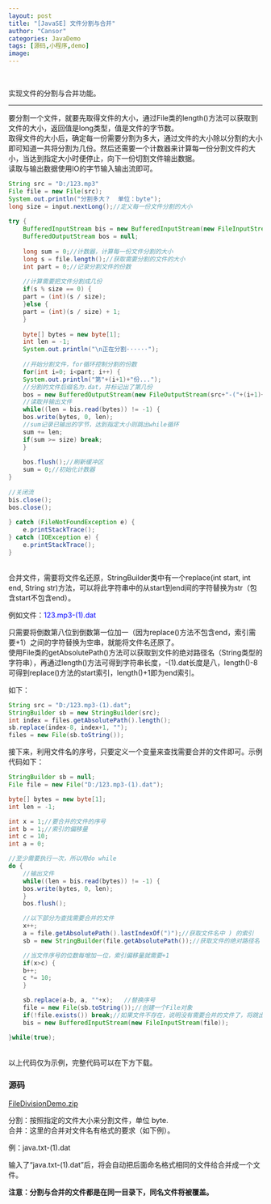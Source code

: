 ```yaml
---
layout: post
title: "[JavaSE] 文件分割与合并"
author: "Cansor"
categories: JavaDemo
tags: [源码,小程序,demo]
image:
---
```

<br>

实现文件的分割与合并功能。

***

要分割一个文件，就要先取得文件的大小，通过File类的length()方法可以获取到文件的大小，返回值是long类型，值是文件的字节数。  
取得文件的大小后，确定每一份需要分割为多大，通过文件的大小除以分割的大小即可知道一共将分割为几份。然后还需要一个计数器来计算每一份分割文件的大小，当达到指定大小时便停止，向下一份切割文件输出数据。  
读取与输出数据使用IO的字节输入输出流即可。

```java
String src = "D:/123.mp3"
File file = new File(src);
System.out.println("分割多大？  单位：byte");
long size = input.nextLong();//定义每一份文件分割的大小
		
try {
    BufferedInputStream bis = new BufferedInputStream(new FileInputStream(file));
    BufferedOutputStream bos = null;
		
    long sum = 0;//计数器，计算每一份文件分割的大小
    long s = file.length();//获取需要分割的文件的大小
    int part = 0;//记录分割文件的份数
		
    //计算需要把文件分割成几份
    if(s % size == 0) {
	part = (int)(s / size);
    }else {
	part = (int)(s / size) + 1;
    }
		
    byte[] bytes = new byte[1];
    int len = -1;
    System.out.println("\n正在分割······");
    
    //开始分割文件，for循环控制分割的份数
    for(int i=0; i<part; i++) {
	System.out.println("第"+(i+1)+"份...");
	//分割的文件后缀名为.dat，并标记出了第几份
	bos = new BufferedOutputStream(new FileOutputStream(src+"-("+(i+1)+").dat"));
	//读取并输出文件
	while((len = bis.read(bytes)) != -1) {
	bos.write(bytes, 0, len);
	//sum记录已输出的字节，达到指定大小则跳出while循环
	sum += len;
	if(sum >= size) break;
    }
			
    bos.flush();//刷新缓冲区
    sum = 0;//初始化计数器
}
		
//关闭流
bis.close();
bos.close();
		
} catch (FileNotFoundException e) {
    e.printStackTrace();
} catch (IOException e) {
    e.printStackTrace();
}
```
<br>
合并文件，需要将文件名还原，StringBuilder类中有一个replace(int start, int end, String str)方法，可以将此字符串中的从start到end间的字符替换为str（包含start不包含end）。

例如文件：<font color="blue">123.mp3-(1).dat</font>

只需要将倒数第八位到倒数第一位加一（因为replace()方法不包含end，索引需要+1）之间的字符替换为空串，就能将文件名还原了。  
使用File类的getAbsolutePath()方法可以获取到文件的绝对路径名（String类型的字符串），再通过length()方法可得到字符串长度，-(1).dat长度是八，length()-8可得到replace()方法的start索引，length()+1即为end索引。

如下：
``` java
String src = "D:/123.mp3-(1).dat";
StringBuilder sb = new StringBuilder(src);
int index = files.getAbsolutePath().length();
sb.replace(index-8, index+1, "");
files = new File(sb.toString());
```

接下来，利用文件名的序号，只要定义一个变量来查找需要合并的文件即可。示例代码如下：

``` java
StringBuilder sb = null;
File file = new File("D:/123.mp3-(1).dat");

byte[] bytes = new byte[1];
int len = -1;

int x = 1;//要合并的文件的序号
int b = 1;//索引的偏移量
int c = 10;
int a = 0;

//至少需要执行一次，所以用do while
do {
    //输出文件
    while((len = bis.read(bytes)) != -1) {
	bos.write(bytes, 0, len);
    }
    bos.flush();

    //以下部分为查找需要合并的文件
    x++;
    a = file.getAbsolutePath().lastIndexOf(")");//获取文件名中 ) 的索引
    sb = new StringBuilder(file.getAbsolutePath());//获取文件的绝对路径名

    //当文件序号的位数每增加一位，索引偏移量就需要+1
    if(x>c) {
	b++;
	c *= 10;
    }

    sb.replace(a-b, a, ""+x);	//替换序号
    file = new File(sb.toString());//创建一个File对象
    if(!file.exists()) break;//如果文件不存在，说明没有需要合并的文件了，将跳出循环
    bis = new BufferedInputStream(new FileInputStream(file));

}while(true);
```
<br>
以上代码仅为示例，完整代码可以在下方下载。

### 源码

<a href="{{ site.github.url }}/assets/code-java/FileDivisionDemo.zip" class="line-color">FileDivisionDemo.zip</a>

分割：按照指定的文件大小来分割文件，单位 byte.  
合并：这里的合并对文件名有格式的要求（如下例）。

例：java.txt-(1).dat

输入了“java.txt-(1).dat”后，将会自动把后面命名格式相同的文件给合并成一个文件。

<b>注意：分割与合并的文件都是在同一目录下，同名文件将被覆盖。</b>
<br><br><br><br>
